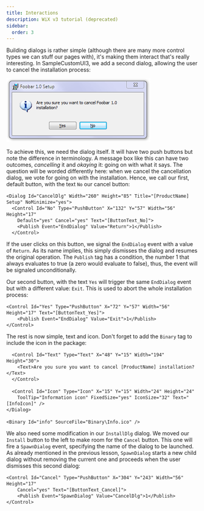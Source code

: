 ```yaml
---
title: Interactions
description: WiX v3 tutorial (deprecated)
sidebar:
  order: 3
---
```


Building dialogs is rather simple (although there are many more control types we can stuff our pages with), it's making them interact that's really interesting. In SampleCustomUI3, we add a second dialog, allowing the user to cancel the installation process:

![CancelDlg screenshot](../CustomCancel.png)

To achieve this, we need the dialog itself. It will have two push buttons but note the difference in terminology. A message box like this can have two outcomes, _cancelling_ it and _okaying_ it: going on with what it says. The question will be worded differently here: when we cancel the cancellation dialog, we vote for going on with the installation. Hence, we call our first, default button, with the text `No` our cancel button:

    <Dialog Id="CancelDlg" Width="260" Height="85" Title="[ProductName] Setup" NoMinimize="yes">
      <Control Id="No" Type="PushButton" X="132" Y="57" Width="56" Height="17"
        Default="yes" Cancel="yes" Text="[ButtonText_No]">
        <Publish Event="EndDialog" Value="Return">1</Publish>
      </Control>

If the user clicks on this button, we signal the `EndDialog` event with a value of `Return`. As its name implies, this simply dismisses the dialog and resumes the original operation. The `Publish` tag has a condition, the number 1 that always evaluates to true (a zero would evaluate to false), thus, the event will be signaled unconditionally.

Our second button, with the text `Yes` will trigger the same `EndDialog` event but with a different value: `Exit`. This is used to abort the whole installation process:

    <Control Id="Yes" Type="PushButton" X="72" Y="57" Width="56" Height="17" Text="[ButtonText_Yes]">
        <Publish Event="EndDialog" Value="Exit">1</Publish>
    </Control>

The rest is now simple, text and icon. Don't forget to add the `Binary` tag to include the icon in the package:

      <Control Id="Text" Type="Text" X="48" Y="15" Width="194" Height="30">
        <Text>Are you sure you want to cancel [ProductName] installation?</Text>
      </Control>

      <Control Id="Icon" Type="Icon" X="15" Y="15" Width="24" Height="24"
        ToolTip="Information icon" FixedSize="yes" IconSize="32" Text="[InfoIcon]" />
    </Dialog>

    <Binary Id="info" SourceFile="Binary\Info.ico" />

We also need some modification in our `InstallDlg` dialog. We moved our `Install` button to the left to make room for the `Cancel` button. This one will fire a `SpawnDialog` event, specifying the name of the dialog to be launched. As already mentioned in the previous lesson, `SpawnDialog` starts a new child dialog without removing the current one and proceeds when the user dismisses this second dialog:

    <Control Id="Cancel" Type="PushButton" X="304" Y="243" Width="56" Height="17"
        Cancel="yes" Text="[ButtonText_Cancel]">
        <Publish Event="SpawnDialog" Value="CancelDlg">1</Publish>
    </Control>
